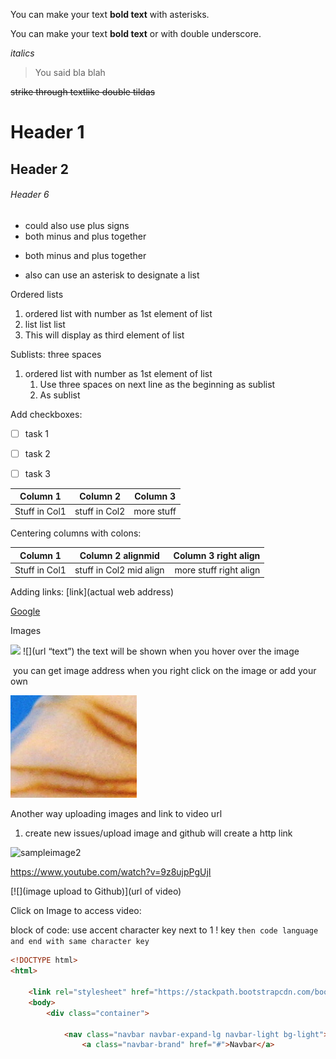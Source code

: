 You can make your text **bold text** with asterisks.

 You can make your text __bold text__ or with double underscore.

*italics*

> You said bla blah

~~strike through textlike double tildas~~  

# Header 1  

## Header 2    

###### Header 6              

+ could also use plus signs
+ both minus and plus together
- both minus and plus together

* also can use an asterisk to designate a list

Ordered lists
1. ordered list with number as 1st element of list
2. list list list
22345.  This will display as third element of list

Sublists: three spaces

1. ordered list with number as 1st element of list
   1. Use three spaces on next line as the beginning as sublist
   2. As sublist

Add checkboxes:

* [ ] task 1
+ [ ] task 2
- [ ] task 3

Column 1 | Column 2 | Column 3
--- | --- |---
Stuff in Col1 | stuff in Col2 | more stuff

Centering columns with colons:

Column 1 | Column 2 alignmid | Column 3 right align
--- | :---: | ---:
Stuff in Col1 | stuff in Col2 mid align | more stuff right align

Adding links:  [link](actual web address)

[Google]( https://www.google.com/)

Images

![](url)
![](url “text”)         the text will be shown when you hover over the image

![](     )                you can get image address when you right click on the image or add your own 

![](sampleimage.png)  


Another way uploading images and link to video url
1) create new issues/upload image and github will create a http link 

<img width="96" alt="sampleimage2" src="https://user-images.githubusercontent.com/10971069/82395932-a10c8180-9a1a-11ea-97bd-7b46f19882c0.png">

https://www.youtube.com/watch?v=9z8ujpPgUjI

[![](image upload to Github)](url of video)

Click on Image to access video:

block of code: use accent character key next to 1 ! key ``` then code language and end with same character key ```

```html
<!DOCTYPE html>
<html>

    <link rel="stylesheet" href="https://stackpath.bootstrapcdn.com/bootstrap/4.3.1/css/bootstrap.min.css" integrity="sha384-ggOyR0iXCbMQv3Xipma34MD+dH/1fQ784/j6cY/iJTQUOhcWr7x9JvoRxT2MZw1T" crossorigin="anonymous">
    <body>
        <div class="container">

            <nav class="navbar navbar-expand-lg navbar-light bg-light">
                <a class="navbar-brand" href="#">Navbar</a>
```

